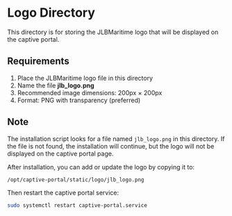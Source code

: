 # Logo Directory

This directory is for storing the JLBMaritime logo that will be displayed on the captive portal.

## Requirements

1. Place the JLBMaritime logo file in this directory
2. Name the file **jlb_logo.png**
3. Recommended image dimensions: 200px × 200px
4. Format: PNG with transparency (preferred)

## Note

The installation script looks for a file named `jlb_logo.png` in this directory. If the file is not found, the installation will continue, but the logo will not be displayed on the captive portal page.

After installation, you can add or update the logo by copying it to:
```
/opt/captive-portal/static/logo/jlb_logo.png
```

Then restart the captive portal service:
```bash
sudo systemctl restart captive-portal.service
```
